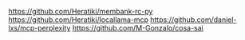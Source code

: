 https://github.com/Heratiki/membank-rc-py
https://github.com/Heratiki/locallama-mcp
https://github.com/daniel-lxs/mcp-perplexity
https://github.com/M-Gonzalo/cosa-sai
